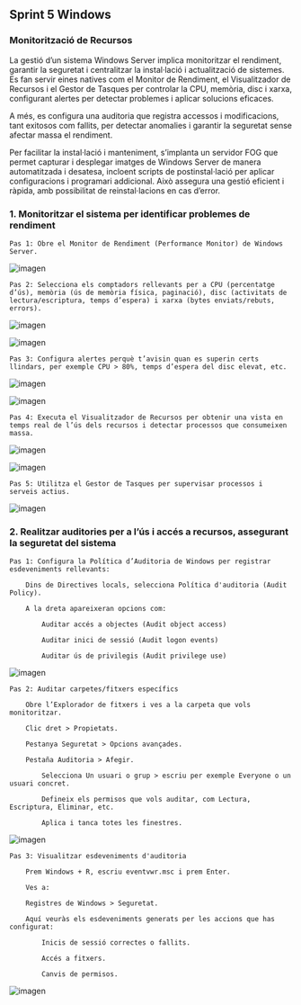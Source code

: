 ## Sprint 5 Windows

### Monitorització de Recursos

La gestió d’un sistema Windows Server implica monitoritzar el rendiment, garantir la seguretat i centralitzar la instal·lació i actualització de sistemes. Es fan servir eines natives com el Monitor de Rendiment, el Visualitzador de Recursos i el Gestor de Tasques per controlar la CPU, memòria, disc i xarxa, configurant alertes per detectar problemes i aplicar solucions eficaces.


A més, es configura una auditoria que registra accessos i modificacions, tant exitosos com fallits, per detectar anomalies i garantir la seguretat sense afectar massa el rendiment.


Per facilitar la instal·lació i manteniment, s’implanta un servidor FOG que permet capturar i desplegar imatges de Windows Server de manera automatitzada i desatesa, incloent scripts de postinstal·lació per aplicar configuracions i programari addicional. Això assegura una gestió eficient i ràpida, amb possibilitat de reinstal·lacions en cas d’error.


### 1. Monitoritzar el sistema per identificar problemes de rendiment

    Pas 1: Obre el Monitor de Rendiment (Performance Monitor) de Windows Server.

![imagen](<img/Imatge enganxada (300).png>)



    Pas 2: Selecciona els comptadors rellevants per a CPU (percentatge d’ús), memòria (ús de memòria física, paginació), disc (activitats de lectura/escriptura, temps d’espera) i xarxa (bytes enviats/rebuts, errors).

![imagen](<img/Imatge enganxada (302).png>)


![imagen](<img/Imatge enganxada (301).png>)


    Pas 3: Configura alertes perquè t’avisin quan es superin certs llindars, per exemple CPU > 80%, temps d’espera del disc elevat, etc.

![imagen](<img/Imatge enganxada (303).png>)

![imagen](<img/Imatge enganxada (304).png>)


    Pas 4: Executa el Visualitzador de Recursos per obtenir una vista en temps real de l’ús dels recursos i detectar processos que consumeixen massa.


![imagen](<img/Imatge enganxada (305).png>)

![imagen](<img/Imatge enganxada (306).png>)



    Pas 5: Utilitza el Gestor de Tasques per supervisar processos i serveis actius.

![imagen](<img/Imatge enganxada (307).png>)



### 2. Realitzar auditories per a l’ús i accés a recursos, assegurant la seguretat del sistema

    Pas 1: Configura la Política d’Auditoria de Windows per registrar esdeveniments rellevants:

        Dins de Directives locals, selecciona Política d'auditoria (Audit Policy).

        A la dreta apareixeran opcions com:

            Auditar accés a objectes (Audit object access)

            Auditar inici de sessió (Audit logon events)

            Auditar ús de privilegis (Audit privilege use)

![imagen](<img/Imatge enganxada (308).png>)

    Pas 2: Auditar carpetes/fitxers específics

        Obre l’Explorador de fitxers i ves a la carpeta que vols monitoritzar.

        Clic dret > Propietats.

        Pestanya Seguretat > Opcions avançades.

        Pestaña Auditoria > Afegir.

            Selecciona Un usuari o grup > escriu per exemple Everyone o un usuari concret.

            Defineix els permisos que vols auditar, com Lectura, Escriptura, Eliminar, etc.

            Aplica i tanca totes les finestres.


![imagen](<img/Imatge enganxada (309).png>)


    Pas 3: Visualitzar esdeveniments d'auditoria

        Prem Windows + R, escriu eventvwr.msc i prem Enter.

        Ves a:

        Registres de Windows > Seguretat.

        Aquí veuràs els esdeveniments generats per les accions que has configurat:

            Inicis de sessió correctes o fallits.

            Accés a fitxers.

            Canvis de permisos.

![imagen](<img/Imatge enganxada (310).png>)


